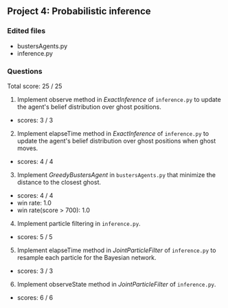 ## Project 4: Probabilistic inference
### Edited files
- bustersAgents.py
- inference.py

### Questions
Total score: 25 / 25

1. Implement observe method in *ExactInference* of `inference.py` to update the agent's belief distribution over ghost positions.
- scores: 3 / 3

2. Implement elapseTime method in *ExactInference* of `inference.py` to update the agent's belief distribution over ghost positions when ghost moves.
- scores: 4 / 4

3. Implement *GreedyBustersAgent* in `bustersAgents.py` that minimize the distance to the closest ghost.
- scores: 4 / 4
- win rate: 1.0
- win rate(score > 700): 1.0

4. Implement particle filtering in `inference.py`.
- scores: 5 / 5

5. Implement elapseTime method in *JointParticleFilter* of `inference.py` to resample each particle for the Bayesian network.
- scores: 3 / 3

6. Implement observeState method in *JointParticleFilter* of `inference.py`.
- scores: 6 / 6